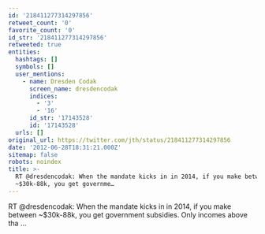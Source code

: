 ```yaml
---
id: '218411277314297856'
retweet_count: '0'
favorite_count: '0'
id_str: '218411277314297856'
retweeted: true
entities:
  hashtags: []
  symbols: []
  user_mentions:
    - name: Dresden Codak
      screen_name: dresdencodak
      indices:
        - '3'
        - '16'
      id_str: '17143528'
      id: '17143528'
  urls: []
original_url: https://twitter.com/jth/status/218411277314297856
date: '2012-06-28T18:31:21.000Z'
sitemap: false
robots: noindex
title: >-
  RT @dresdencodak: When the mandate kicks in in 2014, if you make between
  ~$30k-88k, you get governme…
---
```


RT @dresdencodak: When the mandate kicks in in 2014, if you make between ~$30k-88k, you get government subsidies. Only incomes above tha ...
